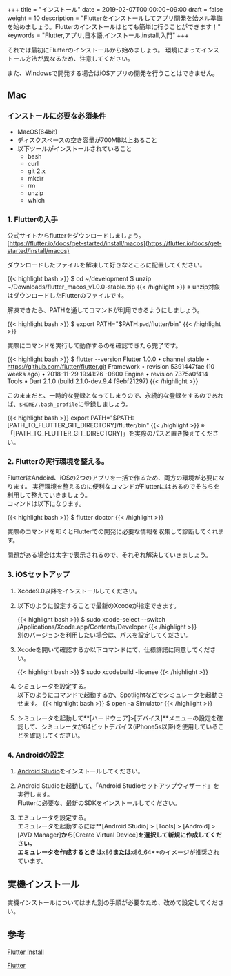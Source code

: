 +++
title = "インストール"
date = 2019-02-07T00:00:00+09:00
draft = false
weight = 10
description = "Flutterをインストールしてアプリ開発を始メル準備を始めましょう。Flutterのインストールはとても簡単に行うことができます！"
keywords = "Flutter,アプリ,日本語,インストール,install,入門"
+++

それでは最初にFlutterのインストールから始めましょう。
環境によってインストール方法が異なるため、注意してください。

また、Windowsで開発する場合はiOSアプリの開発を行うことはできません。

## Mac

### インストールに必要な必須条件
- MacOS(64bit)
- ディスクスペースの空き容量が700MB以上あること
- 以下ツールがインストールされていること
  - bash
  - curl
  - git 2.x
  - mkdir
  - rm
  - unzip
  - which 

### 1. Flutterの入手

公式サイトからflutterをダウンロードしましょう。  
[https://flutter.io/docs/get-started/install/macos](https://flutter.io/docs/get-started/install/macos)

ダウンロードしたファイルを解凍して好きなところに配置してください。

{{< highlight bash >}}
$ cd ~/development
$ unzip ~/Downloads/flutter_macos_v1.0.0-stable.zip
{{< /highlight >}}
※ unzip対象はダウンロードしたFlutterのファイルです。

解凍できたら、PATHを通してコマンドが利用できるようにしましょう。

{{< highlight bash >}}
$ export PATH="$PATH:`pwd`/flutter/bin"
{{< /highlight >}}

実際にコマンドを実行して動作するのを確認できたら完了です。

{{< highlight bash >}}
$ flutter --version
Flutter 1.0.0 • channel stable • https://github.com/flutter/flutter.git
Framework • revision 5391447fae (10 weeks ago) • 2018-11-29 19:41:26 -0800
Engine • revision 7375a0f414
Tools • Dart 2.1.0 (build 2.1.0-dev.9.4 f9ebf21297)
{{< /highlight >}}

このままだと、一時的な登録となってしまうので、永続的な登録をするのであれば、``$HOME/.bash_profile``に登録しましょう。

{{< highlight bash >}}
export PATH="$PATH:[PATH_TO_FLUTTER_GIT_DIRECTORY]/flutter/bin"
{{< /highlight >}}
※ 「[PATH_TO_FLUTTER_GIT_DIRECTORY]」を実際のパスと置き換えてください。

### 2. Flutterの実行環境を整える。

FlutterはAndoird、iOSの2つのアプリを一括で作るため、両方の環境が必要になります。
実行環境を整えるのに便利なコマンドがFlutterにはあるのでそちらを利用して整えていきましょう。  
コマンドは以下になります。

{{< highlight bash >}}
$ flutter doctor
{{< /highlight >}}

実際のコマンドを叩くとFlutterでの開発に必要な情報を収集して診断してくれます。

問題がある場合は太字で表示されるので、それぞれ解決していきましょう。

### 3. iOSセットアップ

1. Xcode9.0以降をインストールしてください。
2. 以下のように設定することで最新のXcodeが指定できます。
   
    {{< highlight bash >}}
    $ sudo xcode-select --switch /Applications/Xcode.app/Contents/Developer
    {{< /highlight >}}   
    別のバージョンを利用したい場合は、パスを設定してください。  
3. Xcodeを開いて確認するか以下コマンドにて、仕様許諾に同意してください。

    {{< highlight bash >}}
    $ sudo xcodebuild -license
    {{< /highlight >}}

4. シミュレータを設定する。   
   以下のようにコマンドで起動するか、Spotlightなどでシミュレータを起動させます。
    {{< highlight bash >}}
    $ open -a Simulator
    {{< /highlight >}}

5. シミュレータを起動して**[ハードウェア]>[デバイス]**メニューの設定を確認して、シミュレータが64ビットデバイス(iPhone5s以降)を使用していることを確認してください。

### 4. Androidの設定

1. [Android Studio](https://developer.android.com/studio/)をインストールしてください。

2. Android Studioを起動して、「Android Studioセットアップウィザード」を実行します。   
   Flutterに必要な、最新のSDKをインストールしてください。

3. エミュレータを設定する。   
   エミュレータを起動するには**[Android Studio] > [Tools] > [Android] > [AVD Manager]**から**[Create Virtual Device]**を選択して新規に作成してください。   
   エミュレータを作成するときは**x86**または**x86_64**のイメージが推奨されています。


## 実機インストール

実機インストールについてはまた別の手順が必要なため、改めて設定してください。

## 参考

[Flutter Install](https://flutter.io/docs/get-started/install)

[Flutter](https://www.youtube.com/watch?time_continue=3&v=fq4N0hgOWzU)
